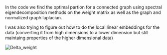 In the code we find the optimal partion for a connected graph using spectral eigendecomposition methods on the weight matrix as well as the graph and normalized graph laplacian.

I was also trying to figure out how to do the local linear embeddings for the data (converting it from high dimensions to a lower dimension but still maintaing properties of the higher dimensional data)


![Delta_weight](https://github.com/snetamot/graphpart/assets/91508578/12110549-4e48-44a1-bc17-d30594dd5116)
